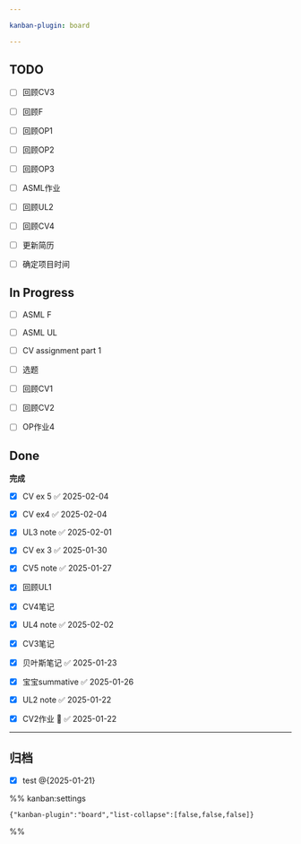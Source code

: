 ```yaml
---

kanban-plugin: board

---
```


## TODO

- [ ] 回顾CV3
- [ ] 回顾F
- [ ] 回顾OP1
- [ ] 回顾OP2
- [ ] 回顾OP3
- [ ] ASML作业
- [ ] 回顾UL2
- [ ] 回顾CV4
- [ ] 更新简历
- [ ] 确定项目时间


## In Progress

- [ ] ASML F
- [ ] ASML UL
- [ ] CV assignment part 1
- [ ] 选题
- [ ] 回顾CV1
- [ ] 回顾CV2
- [ ] OP作业4


## Done

**完成**
- [x] CV ex 5 ✅ 2025-02-04
- [x] CV ex4 ✅ 2025-02-04
- [x] UL3 note ✅ 2025-02-01
- [x] CV ex 3 ✅ 2025-01-30
- [x] CV5 note ✅ 2025-01-27
- [x] 回顾UL1
- [x] CV4笔记
- [x] UL4 note ✅ 2025-02-02
- [x] CV3笔记
- [x] 贝叶斯笔记 ✅ 2025-01-23
- [x] 宝宝summative ✅ 2025-01-26
- [x] UL2 note ✅ 2025-01-22
- [x] CV2作业 🔺 ✅ 2025-01-22


***

## 归档

- [x] test @{2025-01-21}

%% kanban:settings
```
{"kanban-plugin":"board","list-collapse":[false,false,false]}
```
%%